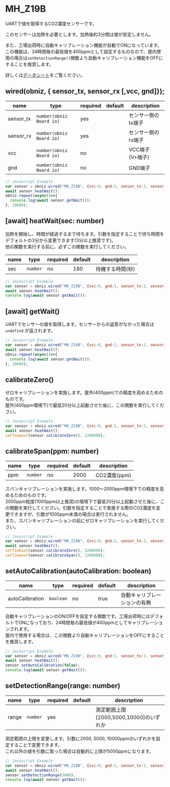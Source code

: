 # MH_Z19B


UARTで値を取得するCO2濃度センサーです。

このセンサーは加熱を必要とします。加熱後約3分間は値が安定しません。

また、工場出荷時に自動キャリブレーション機能が自動でONになっています。この機能は、24時間毎の最低値を400ppmとして設定するものなので、屋内使用の場合は`setDetectionRange()`関数より自動キャリブレーション機能をOFFにすることを推奨します。

詳しくは[データシート](https://www.winsen-sensor.com/d/files/infrared-gas-sensor/mh-z19b-co2-ver1_0.pdf)をご覧ください。


## wired(obniz,  { sensor_tx, sensor_rx [,vcc, gnd]});

name | type | required | default | description
--- | --- | --- | --- | ---
sensor_tx | `number(obniz Board io)` | yes | &nbsp; | センサー側のtx端子
sensor_rx | `number(obniz Board io)` | yes | &nbsp; | センサー側のrx端子
vcc | `number(obniz Board io)` | no | &nbsp; | VCC端子(V+端子)
gnd |`number(obniz Board io)` | no | &nbsp; | GND端子

```Javascript
// Javascript Example
var sensor = obniz.wired("MH_Z19B", {vcc:0, gnd:1, sensor_tx:2, sensor_rx:3});
await sensor.heatWait();
obniz.repeat(async()=>{
  console.log(await sensor.getWait());
}, 10000);
```


## [await] heatWait(sec: number)
加熱を開始し、時間が経過するまで待ちます。引数を指定することで待ち時間をデフォルトの3分から変更できます(3分以上推奨です)。  
他の関数を実行する前に、必ずこの関数を実行してください。

name | type | required | default | description
--- | --- | --- | --- | ---
sec | `number` | no | 180 | 待機する時間(秒)

```Javascript
// Javascript Example
var sensor = obniz.wired("MH_Z19B", {vcc:0, gnd:1, sensor_tx:2, sensor_rx:3});
await sensor.heatWait();
console.log(await sensor.getWait());
```

## [await] getWait()
UARTでセンサーの値を取得します。センサーからの返答がなかった場合は `undefind` が返されます。

```Javascript
// Javascript Example
var sensor = obniz.wired("MH_Z19B", {vcc:0, gnd:1, sensor_tx:2, sensor_rx:3});
await sensor.heatWait();
obniz.repeat(async()=>{
  console.log(await sensor.getWait());
}, 10000);
```

## calibrateZero()
ゼロキャリブレーションを実施します。屋外(400ppm)での精度を高めるためのものです。  
屋外(400ppm環境下)で最低20分以上起動させた後に、この関数を実行してください。

```Javascript
// Javascript Example
var sensor = obniz.wired("MH_Z19B", {vcc:0, gnd:1, sensor_tx:2, sensor_rx:3});
await sensor.heatWait();
setTimeout(sensor.calibrateZero(), 1200000);
```

## calibrateSpan(ppm: number)

name | type | required | default | description
--- | --- | --- | --- | ---
ppm | `number` | no | 2000 | CO2濃度(ppm)

スパンキャリブレーションを実施します。1000〜2000ppm環境下での精度を高めるためのものです。    
2000ppm程度(1000ppm以上推奨)の環境下で最低20分以上起動させた後に、この関数を実行してください。引数を指定することで実施する際のCO2濃度を変更できますが、引数が1000ppm未満の場合は実行されません。  
また、スパンキャリブレーションの前にゼロキャリブレーションを実行してください。

```Javascript
// Javascript Example
var sensor = obniz.wired("MH_Z19B", {vcc:0, gnd:1, sensor_tx:2, sensor_rx:3});
await sensor.heatWait();
setTimeout(sensor.calibrateZero(), 1200000);
setTimeout(sensor.calibrateSpan(), 1200000);
```

## setAutoCalibration(autoCalibration: boolean)

name | type | required | default | description
--- | --- | --- | --- | ---
autoCalibration | `boolean` | no | true | 自動キャリブレーションの有無


自動キャリブレーションのON/OFFを設定する関数です。工場出荷時にはデフォルトでONになっており、24時間毎の最低値が400ppmとしてキャリブレーションされます。  
屋内で使用する場合は、この関数より自動キャリブレーションをOFFにすることを推奨します。

```Javascript
// Javascript Example
var sensor = obniz.wired("MH_Z19B", {vcc:0, gnd:1, sensor_tx:2, sensor_rx:3});
await sensor.heatWait();
sensor.setAutoCalibration(false);
console.log(await sensor.getWait());
```

## setDetectionRange(range: number)

name | type | required | default | description
--- | --- | --- | --- | ---
range | `number` | yes | &nbsp; | 測定範囲上限[2000,5000,10000]のいずれか

測定範囲の上限を変更します。引数に2000, 5000, 10000ppmのいずれかを設定することで変更できます。  
これ以外の値を引数に取った場合は自動的に上限が5000ppmになります。

```Javascript
// Javascript Example
var sensor = obniz.wired("MH_Z19B", {vcc:0, gnd:1, sensor_tx:2, sensor_rx:3});
await sensor.heatWait();
sensor.setDetectionRange(5000);
console.log(await sensor.getWait());
```

